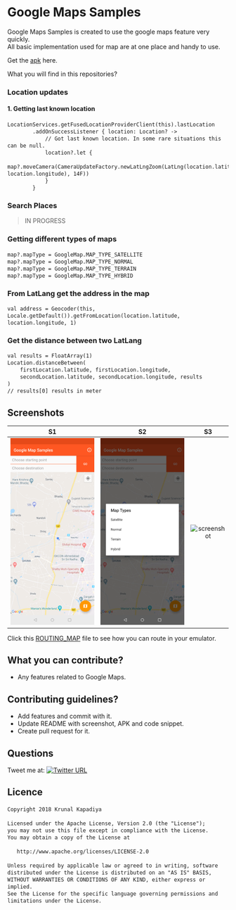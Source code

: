 # Google Maps Samples 

Google Maps Samples is created to use the google maps feature very quickly.  
All basic implementation used for map are at one place and handy to use.

Get the [apk](misc/google_map_sample.apk) here.

What you will find in this repositories?

### Location updates
#### 1. Getting last known location
```
LocationServices.getFusedLocationProviderClient(this).lastLocation
        .addOnSuccessListener { location: Location? ->
            // Got last known location. In some rare situations this can be null.
            location?.let {
                map?.moveCamera(CameraUpdateFactory.newLatLngZoom(LatLng(location.latitude, location.longitude), 14F))
            }
        }
```
### Search Places

> IN PROGRESS

### Getting different types of maps
```
map?.mapType = GoogleMap.MAP_TYPE_SATELLITE
map?.mapType = GoogleMap.MAP_TYPE_NORMAL
map?.mapType = GoogleMap.MAP_TYPE_TERRAIN
map?.mapType = GoogleMap.MAP_TYPE_HYBRID
```
### From LatLang get the address in the map
```
val address = Geocoder(this, Locale.getDefault()).getFromLocation(location.latitude, location.longitude, 1)
```

### Get the distance between two LatLang

```
val results = FloatArray(1)
Location.distanceBetween(
    firstLocation.latitude, firstLocation.longitude,
    secondLocation.latitude, secondLocation.longitude, results
)
// results[0] results in meter
```

## Screenshots
|S1|S2|S3|
|:---:|:---:|:---:|
|![screenshot](screenshots/screenshot_1.png)|![screenshot](screenshots/screenshot_2.png)|![screenshot](screenshots/screenshot_3.png)|


Click this [ROUTING_MAP](ROUTING_MAP.md) file to see how you can route in your emulator.

## What you can contribute?
- Any features related to Google Maps.

## Contributing guidelines?
- Add features and commit with it.
- Update README with screenshot, APK and code snippet.
- Create pull request for it.

## Questions

Tweet me at: 
[![Twitter URL](https://img.shields.io/badge/Twitter-@krunal3kapadiya-blue.svg?style=for-the-badge)](https://twitter.com/krunal3kapadiya)

## Licence
    Copyright 2018 Krunal Kapadiya

    Licensed under the Apache License, Version 2.0 (the "License");
    you may not use this file except in compliance with the License.
    You may obtain a copy of the License at

       http://www.apache.org/licenses/LICENSE-2.0

    Unless required by applicable law or agreed to in writing, software
    distributed under the License is distributed on an "AS IS" BASIS,
    WITHOUT WARRANTIES OR CONDITIONS OF ANY KIND, either express or implied.
    See the License for the specific language governing permissions and
    limitations under the License.
